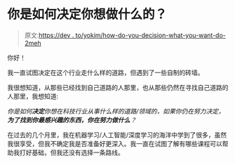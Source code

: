 # 你是如何决定你想做什么的？

> 原文:[https://dev . to/yokim/how-do-you-decision-what-you-want-do-2meh](https://dev.to/yokim/how-did-you-decide-on-what-you-wanted-to-do-2meh)

你好！

我一直试图决定在这个行业走什么样的道路，但遇到了一些自制的砖墙。

我很想知道，从那些已经找到自己道路的人那里，也从那些仍然在寻找自己道路的人那里，我想知道:

*你是如何**决定**你想在科技行业从事什么样的道路/领域的，如果你仍在努力决定，**为了找到你最感兴趣的东西，你在努力做什么**？*

在过去的几个月里，我在机器学习/人工智能/深度学习的海洋中学到了很多，虽然我很享受，但我不确定我是否准备好更深入。我一直在试图了解有哪些课程可以帮助我打好基础，但我还没有选择一条路线。